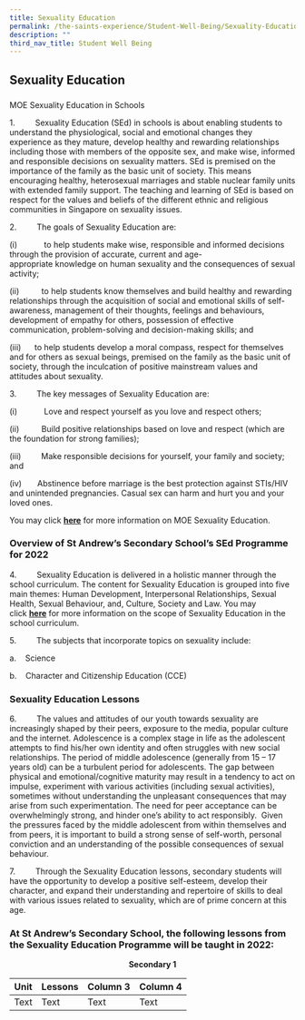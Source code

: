 ```yaml
---
title: Sexuality Education
permalink: /the-saints-experience/Student-Well-Being/Sexuality-Education/
description: ""
third_nav_title: Student Well Being
---
```

## Sexuality Education 

###   
MOE Sexuality Education in Schools

  

1.         Sexuality Education (SEd) in schools is about enabling students to understand the physiological, social and emotional changes they experience as they mature, develop healthy and rewarding relationships including those with members of the opposite sex, and make wise, informed and responsible decisions on sexuality matters. SEd is premised on the importance of the family as the basic unit of society. This means encouraging healthy, heterosexual marriages and stable nuclear family units with extended family support. The teaching and learning of SEd is based on respect for the values and beliefs of the different ethnic and religious communities in Singapore on sexuality issues.

  

2.         The goals of Sexuality Education are:

(i)            to help students make wise, responsible and informed decisions through the provision of accurate, current and age-appropriate knowledge on human sexuality and the consequences of sexual activity;

(ii)          to help students know themselves and build healthy and rewarding relationships through the acquisition of social and emotional skills of self-awareness, management of their thoughts, feelings and behaviours, development of empathy for others, possession of effective communication, problem-solving and decision-making skills; and

(iii)      to help students develop a moral compass, respect for themselves and for others as sexual beings, premised on the family as the basic unit of society, through the inculcation of positive mainstream values and attitudes about sexuality. 

3.         The key messages of Sexuality Education are:

(i)            Love and respect yourself as you love and respect others;

(ii)          Build positive relationships based on love and respect (which are the foundation for strong families);

(iii)         Make responsible decisions for yourself, your family and society; and

(iv)       Abstinence before marriage is the best protection against STIs/HIV and unintended pregnancies. Casual sex can harm and hurt you and your loved ones.

You may click [**here**](https://www.moe.gov.sg/programmes/sexuality-education) for more information on MOE Sexuality Education.   

### Overview of St Andrew’s Secondary School’s SEd Programme for 2022

  

4.         Sexuality Education is delivered in a holistic manner through the school curriculum. The content for Sexuality Education is grouped into five main themes: Human Development, Interpersonal Relationships, Sexual Health, Sexual Behaviour, and, Culture, Society and Law. You may click [**here**](https://www.moe.gov.sg/programmes/sexuality-education/scope-and-teaching-approach) for more information on the scope of Sexuality Education in the school curriculum.

  

5.         The subjects that incorporate topics on sexuality include:

a.    Science

b.    Character and Citizenship Education (CCE)

###   

### Sexuality Education Lessons

  

6.         The values and attitudes of our youth towards sexuality are increasingly shaped by their peers, exposure to the media, popular culture and the internet. Adolescence is a complex stage in life as the adolescent attempts to find his/her own identity and often struggles with new social relationships. The period of middle adolescence (generally from 15 – 17 years old) can be a turbulent period for adolescents. The gap between physical and emotional/cognitive maturity may result in a tendency to act on impulse, experiment with various activities (including sexual activities), sometimes without understanding the unpleasant consequences that may arise from such experimentation. The need for peer acceptance can be overwhelmingly strong, and hinder one’s ability to act responsibly.  Given the pressures faced by the middle adolescent from within themselves and from peers, it is important to build a strong sense of self-worth, personal conviction and an understanding of the possible consequences of sexual behaviour. 

  

7.         Through the Sexuality Education lessons, secondary students will have the opportunity to develop a positive self-esteem, develop their character, and expand their understanding and repertoire of skills to deal with various issues related to sexuality, which are of prime concern at this age. 

  

### At St Andrew’s Secondary School, the following lessons from the Sexuality Education Programme will be taught in 2022:


**<center> Secondary 1 </center>**

| Unit | Lessons | Column 3 | Column 4 |
| -------- | -------- | -------- | -------- |
| Text     | Text     | Text     | Text     |



